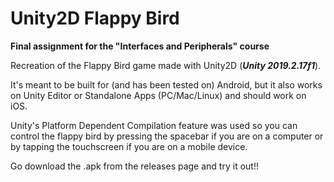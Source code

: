# Unity2D Flappy Bird

**Final assignment for the "Interfaces and Peripherals" course**

Recreation of the Flappy Bird game made with Unity2D (***Unity 2019.2.17f1***).

It's meant to be built for (and has been tested on) Android, but it also works on Unity Editor or Standalone Apps (PC/Mac/Linux) and should work on iOS.

Unity's Platform Dependent Compilation feature was used so you can control the flappy bird by pressing the spacebar if you are on a computer or by tapping the touchscreen if you are on a mobile device.

Go download the .apk from the releases page and try it out!!
